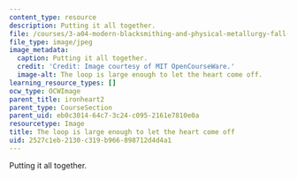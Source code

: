```yaml
---
content_type: resource
description: Putting it all together.
file: /courses/3-a04-modern-blacksmithing-and-physical-metallurgy-fall-2008/2527c1eb2130c319b966898712d4d4a1_132.jpg
file_type: image/jpeg
image_metadata:
  caption: Putting it all together.
  credit: 'Credit: Image courtesy of MIT OpenCourseWare.'
  image-alt: The loop is large enough to let the heart come off.
learning_resource_types: []
ocw_type: OCWImage
parent_title: ironheart2
parent_type: CourseSection
parent_uid: eb0c3014-64c7-3c24-c095-2161e7810e0a
resourcetype: Image
title: The loop is large enough to let the heart come off
uid: 2527c1eb-2130-c319-b966-898712d4d4a1
---
```

Putting it all together.

